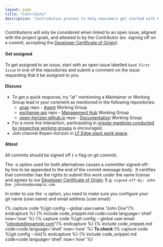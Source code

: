```yaml
---
layout: page
title: "Contribute"
description: "Contribution process to help newcomers get started with Open Horizon"
---
```


Contributions will only be considered when linked to an open issue, aligned with the project goals, and attested to by the Contributor (ex. signing off on a commit, accepting the [Developer Certificate of Origin](https://developercertificate.org/)).

#### Get assigned
To get assigned to an issue, start with an open issue labelled `Good First Issue` in one of the repositories and submit a comment on the issue requesting that it be assigned to you.  

#### Discuss
- To get a quick response, try "at" mentioning a Maintainer or Working Group lead in your comment as mentioned in the following repositories: 
    - [anax](https://github.com/open-horizon/anax) repo - [Agent](https://wiki.lfedge.org/display/OH/Agent+Working+Group) Working Group
    - [exchange-api](https://github.com/open-horizon/exchange-api) repo - [Management Hub](https://wiki.lfedge.org/display/OH/Management+Hub+Working+Group) Working Group
    - [open-horizon.github.io](https://github.com/open-horizon/open-horizon.github.io) repo - [Documentation](https://wiki.lfedge.org/display/OH/Documentation+Working+Group) Working Group
- For a more live interaction, participating in [regular meetings conducted by respective working groups](https://wiki.lfedge.org/display/OH/Community+Membership) is encouraged.
- Join channel #open-horizon in [LF Edge slack work space](https://slack.lfedge.org/). 
  

#### Attest
All commits should be signed off (-s flag on git commit).

The -s option used for both alternatives causes a committer signed-off-by line to be appended to the end of the commit message body.  It certifies that committer has the rights to submit this work under the same license and agrees to our [Developer Certificate of Origin](https://developercertificate.org/). E.g.
`signed-off-by: John Doe johndoe@example.com`

In order to use the -s option, you need to make sure you configure your git name (user.name) and email address (user.email):

{% capture code %}git config --global user.name "John Doe"{% endcapture %}
{% include code_snippet.md code=code language='shell' now='now' %}
{% capture code %}git config --global user.email "johndoe@example.com"{% endcapture %}
{% include code_snippet.md code=code language='shell' now='now' %}
**To check** 
{% capture code %}git config --list{% endcapture %}
{% include code_snippet.md code=code language='shell' now='now' %}